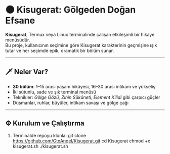 # 🌑 Kisugerat: Gölgeden Doğan Efsane

**Kisugerat**, Termux veya Linux terminalinde çalışan etkileşimli bir hikaye menüsüdür.  
Bu proje, kullanıcının seçimine göre Kisugerat karakterinin geçmişine ışık tutar ve her seçimde epik, dramatik bir bölüm sunar.

---

## 🗡️ Neler Var?

- **30 bölüm**: 1–15 arası yaşam hikâyesi, 16–30 arası intikam ve yükseliş  
- İki sütunlu, sade ve şık terminal menüsü  
- Teknikler: *Gölge Gözü, Zihin Sükûneti, Element Kilidi* gibi çarpıcı güçler  
- Düşmanlar, ruhlar, büyüler, intikam savaşı ve gölge çağı

---

## ⚙️ Kurulum ve Çalıştırma

1. Terminalde repoyu klonla:
git clone https://github.com/GtxAnqel/Kisugerat.git
cd Kisugerat
chmod +x kisugerat.sh
./kisugerat.sh